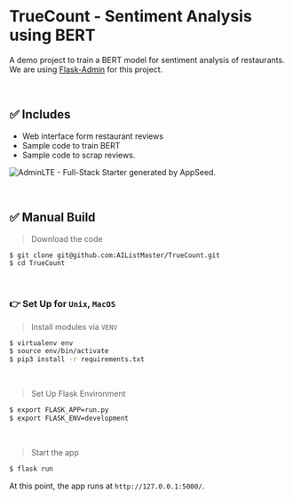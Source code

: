 # TrueCount - Sentiment Analysis using BERT

A demo project to train a BERT model for sentiment analysis of restaurants. We are using [Flask-Admin](https://github.com/app-generator/flask-adminlte) for this project.

<br />

## ✅ Includes

- Web interface form restaurant reviews
- Sample code to train BERT
- Sample code to scrap reviews.

![AdminLTE - Full-Stack Starter generated by AppSeed.](https://user-images.githubusercontent.com/51070104/168842202-9b80a957-a375-4e6d-8247-2cc459267a86.png)

<br />

## ✅ Manual Build

> Download the code 

```bash
$ git clone git@github.com:AIListMaster/TrueCount.git
$ cd TrueCount
```

<br />

### 👉 Set Up for `Unix`, `MacOS` 

> Install modules via `VENV`  

```bash
$ virtualenv env
$ source env/bin/activate
$ pip3 install -r requirements.txt
```

<br />

> Set Up Flask Environment

```bash
$ export FLASK_APP=run.py
$ export FLASK_ENV=development
```

<br />

> Start the app

```bash
$ flask run
```

At this point, the app runs at `http://127.0.0.1:5000/`.